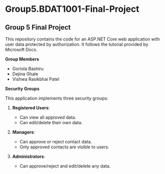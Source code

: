 # Group5.BDAT1001-Final-Project

## Group 5 Final Project

This repository contains the code for an ASP.NET Core web application with user data protected by authorization. It follows the tutorial provided by Microsoft Docs.

**Group Members**

- Goriola Bashiru
- Dejina Ghale
- Vishwa Rasikbhai Patel

**Security Groups**

This application implements three security groups:

1. **Registered Users**:
   - Can view all approved data.
   - Can edit/delete their own data.

2. **Managers**:
   - Can approve or reject contact data.
   - Only approved contacts are visible to users.

3. **Administrators**:
   - Can approve/reject and edit/delete any data.

